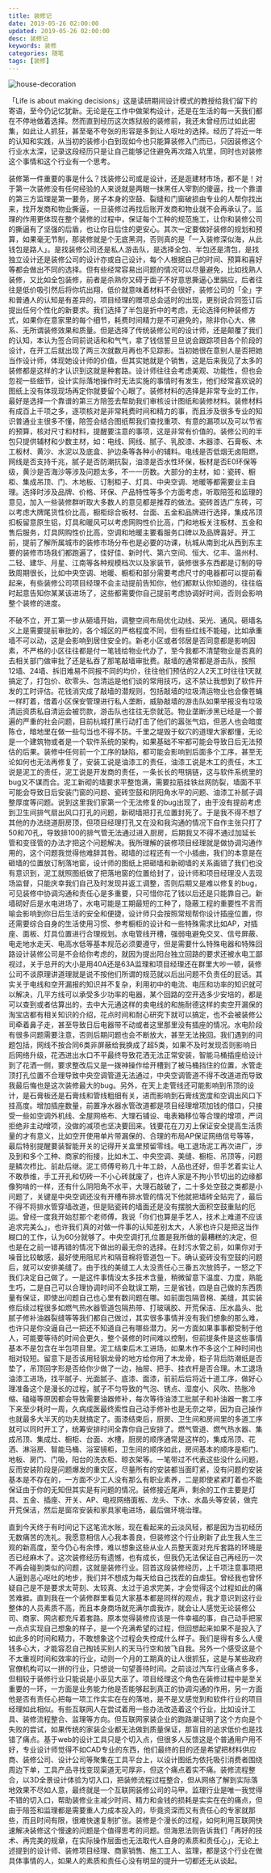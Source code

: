 ```yaml
---
title: 装修记
date: 2019-05-26 02:00:00
updated: 2019-05-26 02:00:00
desc: 装修记
keywords: 装修
categories: 随笔
tags: [装修]
---
```


![house-decoration](/images/house-decoration.jpg)

「Life is about making decisions」这是读研期间设计模式的教授给我们留下的寄语，至今仍记忆犹新。无论是在工作中做架构设计，还是在生活的每一天我们都在不停地做着选择。然而直到经历这次炼狱般的装修前，我还未曾经历过如此密集，如此让人抓狂，甚至毫不夸张的形容是多到让人呕吐的选择。经历了将近一年的认知和实践，从当初的装修小白到现如今也只能算装修入门而已，只因装修这个行业水太深，记录这段经历只是让自己能够记住避免再次踏入坑里，同时也对装修这个事情和这个行业有一个思考。

<!--more-->

装修第一件重要的事是什么？找装修公司或是设计，还是逛建材市场，都不是！对于第一次装修没有任何经验的人来说就是两眼一抹黑任人宰割的傻逼，找一个靠谱的第三方监理是第一要务，房子本身的空鼓、裂缝和门窗破损由专业的人帮你找出来，找开发商和物业撕逼，一旦装修过再找后账开发商和物业就不会再承认了。监理的作用更体现在整个装修的过程中，保证每个工种的规范施工，让你和装修公司的撕逼有了坚强的后盾，也让你日后住的更安心。其次一定要做好装修的规划和预算，如果毫无节制，那装修就是个无底黑洞，否则真的是「一入装修深似海，从此钱包是路人」。是找装修公司还是私人游击队，是选择全包、半包还是清包，是找独立设计还是装修公司的设计亦或自己设计，每个人根据自己的时间、预算和喜好等都会做出不同的选择。但有些经常容易出问题的情况可以尽量避免，比如找熟人装修，又比如全包装修，前者是杀熟你又碍于面子不好意思撕逼心里膈应，后者往往是低价吸引然后将你坑出翔，低价就意味着材料不会很好，装修公司的「全」字和普通人的认知是有差异的，项目经理的赠项总会适时的出现，更别说合同签订后提出任何个性化的新要求。我们选择了半包是折中的考虑，无论选择何种装修方式，如果你在意家里的每个细节，耗费时间精力是不可避免的，除非你心大、佛系、无所谓装修效果和质量。但是选择了传统装修公司的设计师，还是颠覆了我们的认知，本认为签合同前说话和和气气，拿了钱信誓旦旦说会跟踪项目各个阶段的设计，在开工后就出现了两三次就数月再也不见踪影。当初她很在意别人是否把她当作设计师，体现她设计师的价值，但其实她就是个销售，这是后来我见了太多的装修都是这样的才认识到这就是种套路。设计师往往会考虑美观、功能性，但也会忽视一些细节，设计实际落地操作时无法实施的事情时有发生，他们经常喜欢说的图纸上没有体现现场再定你就要留个心眼了。装修材料的选择是非常专业的工作，最好是选择一个靠谱的第三方陪签去帮助我们审核设计图纸和装修材料。装修材料有成百上千项之多，逐项核对是非常耗费时间和精力的事，而且涉及很多专业的知识普通业主很多不懂，陪签会结合图纸帮我们查找重项、有意的漏项以及可以节省的预算，核对尺寸和材料，提醒要注意的事项，这是非常有价值的。装修公司的半包只提供辅材和少数主材，如：电线、网线、腻子、乳胶漆、木器漆、石膏板、木工板材、黄沙、水泥以及底盒、护边条等各种小的辅料。电线是否低烟无卤阻燃，网线是否支持千兆，腻子是否防潮抗裂，油漆是否水性环保，板材是否E0环保等级，黄沙是否海沙等涉及问题太多，不一一历数。大部分的主材，如：瓷砖、橱柜、集成吊顶、门、木地板、订制柜子、灯具、中央空调、地暖等都需要业主自理。选择时涉及品牌、价格、环保、产品特性等多个方面考虑，听取陪签和监理的意见，加入一些装修群听取大多数人的意见都是推荐的做法。瓷砖首选广东砖，可以考虑大牌尾货性价比高，橱柜综合板材、台面、五金和品牌进行选择，集成吊顶扣板留意原生铝，灯具和暖风可以考虑网购性价比高，门和地板关注板材、五金和售后服务，灯具网购性价比高，空调和地暖主要看服务口碑以及品牌喜好。开工前，提前了解所属城市的装修市场分布也是必要的功课，杭城从南到北从西到东主要的装修市场我们都跑遍了，佳好佳、新时代、第六空间、恒大、亿丰、温州村、二轻、建华、月星、江南等各种规模档次以及家装节，装修很多东西都是订制的导致周期很长，比如中央空调、地暖、橱柜和部分需要考虑尺寸的电器都可以提前看起来，有些装修公司项目经理不会主动提前告知你，他们都默认你知道的，往往临时起意告知你某某该进场了，这些都需要你自己提前考虑协调好时间，否则会影响整个装修的进度。

不破不立，开工第一步从砸墙开始，调整空间布局优化动线、采光、通风。砸墙名义上是需要提前审批的，各个城区的严格程度不同，但有些红线不能碰，比如承重墙不可以动，这是会影响到居住安全的。新老小区或者邻居是否同意都是影响因素，不严格的小区往往都是付一笔钱给物业代办了，至今我都不清楚物业是否真的去相关部门做审批了还是私吞了那笔敲墙审批费。敲墙的通常都是游击队，按照12墙、24墙、拆旧难易不同报不同的均价，往往他们预估的2人2天工时往往1天就搞定了，打包价、砍零头、包清运是他们谈的常用技巧，这不禁让我想到了软件开发的工时评估。花钱消灾成了敲墙的潜规则，包括敲墙的垃圾清运物业也会像苍蝇一样盯着，借着小区保安管理进行私人垄断，威胁敲墙的游击队如果举报没有垃圾清运资质私自清运会被罚款，游击队也往往无奈就范。物业垄断涉黑已经是一个普遍的严重的社会问题，目前杭城打黑行动打击了他们的嚣张气焰，但恶人也会暗度陈仓，暗地里在做一些勾当也不得不防。千里之堤毁于蚁穴的道理大家都懂，无论是一个建筑物或者是一个软件系统的架构，如果基础不牢都可能会导致日后无法预估的后果。装修中任何前一个工序的缺陷，都可能会影响到后面多个工序，甚至无论如何也无法再修复了，安装工说是油漆工的责任，油漆工说是木工的责任，木工说是泥工的责任，泥工说是开发商的责任，一条长长的甩锅链，这与软件系统里的bug又不谋而合。泥工新砌的墙要求平整饱满，需要拉筋挂铁丝网防裂，墙面不平可能会导致日后安装门窗的问题、瓷砖空鼓和阴阳角水平的问题、油漆工补腻子调整厚度等问题。说到这里我们家第一个无法修复的bug出现了，由于没有提前考虑到卫生间排气扇出风口打孔的问题，新砌墙把打孔位置封死了。于是我不得不想了其他的办法绕道厨房顶，但项目经理打孔又在没和我沟通的情况下自作主张只打了50和70孔，导致排100的排气管无法通过进入厨房，后期我又不得不通过加延长管和变径管的办法才把这个问题解决。我所理解的装修项目经理就是做协调沟通作用的，这个问题我觉得他难辞其咎。砌墙的过程还有一个小插曲，我们的本意是在砸墙的位置放订制落地窗，设计师的图纸上把砸墙和新砌墙的关系画错了我们也没有意识到，泥工就照图纸做了把落地窗的位置给封了，设计师和项目经理没人去现场监督，只能庆幸我们自己及时发现并返工调整，否则后期又是难以修复的bug，可见装修中协调沟通和责任心是多重要，只可惜你花了钱以后还是只能靠自己。新墙砌好后是水电进场了，水电可能是工期最短的工种了，隐蔽工程的重要性不言而喻会影响到你日后生活的安全和便捷，设计师只会按照常规帮你设计插座位置，你还需要综合自身的生活使用习惯、参考橱柜的设计和一些特殊需求比如AP，对插座、面板、灯具位置进行合理规划。水电管线开槽，强弱电避免交叉、信号屏蔽、电走地水走天、电高水低等基本规范必须要遵守，但是需要什么特殊电器和特殊回路设计装修公司是不会给你考虑的，就因为提出阳台独立回路的要求还被水电工鄙视过，关于总开的大小是用40A还是63A监理和项目经理还在群里大吵一顿，装修公司不谈原理讲道理就是说不按他们所谓的规范就以后出问题不负责任的屁话。其实关于电线和空开漏报的知识并不复杂，利用初中的电流、电压和功率的知识就可以解决，几平方线可以承受多少功率的电器，某个回路的空开选多少安培的，都是可以查到或者估算出的，去中大元通这样的卖电线的和施耐德这样的卖空开漏保的淘宝店都有相关知识的介绍，花点时间和耐心研究下就可以搞定，也不会被装修公司牵着鼻子走，甚至导致日后电器带不动或者这里那里没有插座的情况。水电阶段有很多问题需要注意，否则后期问题也会不断放大，甚至无法挽回。我们遇到的问题包括，网线不按合同6类非屏蔽给我换成了超5类，如果不及时发现否则影响日后网络升级，花洒进出水口不平最终导致花洒无法正常安装，智能马桶插座给设计到了花洒一侧，要求整改后又是一拨神操作给开槽到了被马桶挡住的位置，水管走顶打孔位置不合理导致中央空调管道无法通过，中央空调管道不得不改道进而导致我最后悔也是这次装修最大的bug。另外，在天上走管线还可能影响到吊顶的设计，是石膏板还是石膏线和管线粗细有关，进而影响到石膏线宽度和空调出风口下挂高度。增加插座数量，前置净水器水管改道都是项目经理增项加钱的借口，只接受一些如空调外机线、全屋网格布、大理石铺设、电表箱移位等合理的增项，严词拒绝非主动增项，没做的减项也坚决要回来。钱要花在刀刃上保证安全提高生活质量的才有意义，比如空开使用单片带漏保的、合理的布局AP保证网络信号等等，最后特别提醒要装智能开关的记得开关盒里预留零线。电工退场泥工再次进厂，涉及到和多个工种、商家的衔接，比如木工、中央空调、美缝、橱柜、吊顶等，问题是鳞次栉比、前赴后继。泥工师傅号称几十年工龄，人品也还好，但手艺着实让人不敢恭维，手工开孔和切砖一不小心砖就废了，也许人家是不拘小节切出的边缘都像狗啃的一样，还有什么阴阳角不水平，大理石敲破了，二十多处空鼓之类都是小问题了，关键是中央空调还没有开槽布排水管的情况下他就把墙砖全贴完了，最后不得不将排水管穿墙改道，但是贴瓷砖的墙面还是没有摆脱大面积空鼓重贴的厄运。曾经一度我开始怼那个老师傅，我说「你们也算是手艺人，技术上难道不应该追求完美么」，也许我们真的对做一件事的认知差别太大，人家也许只是把这当作糊口的工作，认为60分就够了。中央空调打孔位置是我所做的最糟糕的决定，但也是在之前一错再错的情况下做出的最无奈的选择。在封污水管之前，如果你对于噪音比较敏感，最好使用阻尼片和隔音棉将管道包一下。确认瓷砖没有空鼓的问题后，就可以安排美缝了。由于找的美缝工人太没责任心三番五次放鸽子，一怒之下我们决定自己做了。一是这件事情没太多技术含量，稍微留意下温度、力度，熟能生巧，二是自己可以合理协调时间不会耽误工期，三是省钱，四是自己做的东西质量有保证，即使出问题自己也心里有数问题在哪。如前面包隔音棉、美缝，其实装修后续过程很多如燃气热水器管道包隔热带、打玻璃胶、开荒保洁、压水晶头、批腻子修补油器裂缝等等我们都自己做过，其实很多事情并没有我们想象的那么难，也许只是你没逼自己一把还不知道自己有哪些潜力。另一方面如果事事都受制于他人，可能要等待的时间会更久，整个装修的时间难以控制，但前提条件是这些事情基本不是包含在半包项目里。泥工结束后木工进场，如果木作不多这个工种时间也相对较短。留意下是否该用轻钢龙骨的地方给你用了木龙骨，柜子背后防潮纸是否垫了，吊顶回字形是否给你少做了一边，抽屉、把手、挂衣杆是否合理。木工退场油漆工进场，找平腻子、光面腻子、底漆、面漆，前前后后将近十道工序，做好心理准备这个是漫长的过程，腻子不匀导致的气泡、锈点、湿度小、风吹、热胀冷缩、磕碰等原因都会导致需要油器修补，每次等待油漆工批腻子和补油器一套工序下来至少耗时一周，久病成医最终索性自己动手修补也是无奈之举，因为自己操作也就最多大半天的功夫就搞定了。面漆结束后，厨房、卫生间和房间里的多道工序就可以同时开工了，统筹安排时间全靠你自己安排了。燃气管道、燃气热水器、集成吊顶、集成灶、橱柜、台面、水槽，厨房的顺序通常是这样的，集成吊顶、花洒、淋浴房、智能马桶、浴室镜柜，卫生间的顺序如此，房间基本的顺序是柜门、地板、房门、门吸，阳台的洗衣柜、晾衣架等。一笔带过不代表这些没什么问题，反而安装阶段是问题爆发的重灾区，尽量所有的安装都当面盯紧，没有问题的安装基本是不存在的，一方面不少工人没有那么有职业素养，二是即使紧紧盯着也不能保证由于你的无知但其实是有问题的情况。装修接近尾声，剩余的工作主要是灯具、五金、插座、开关、AP、电视网络面板、龙头、下水、水晶头等安装，做完开荒保洁，然后是窗帘安装和家具家电进场，最后做环境治理。

直到今天终于有时间记下这笔流水账，现在看起来的云淡风轻，都是因为当初经历无数痛苦的洗礼。我愿意相信人心我本善良，但装修这个行业刷新了此生我人生三观的新高度，至今仍心有余悸，难以想象这些从业人员整天面对充斥套路的环境是否已经麻木了。这次装修经历有遗憾，也有成长，但我仍无法保证自己再经历一次不再会碰到类似的问题，这就是装修行业。回首这段装修经历，上千项注意事项把人逼到恶心呕吐的地步，我们并不想成为每天给自己找茬的自虐狂。曾经我也曾怀疑自己是不是要求太苛刻、太较真、太过于追求完美，才会觉得这个过程如此的痛苦难捱。直到我在一个装修群里看见大家基本都是同样的观点，我才意识到这行业整体的人员素质不高，而且本身商场就充满尔虞我诈，就会让人感觉无论装修公司、商家、网店都充斥着套路。原本觉得装修应该是一件幸福的事，自己动手把家一点点实现自己想象的样子，是一个充满希望的过程，但回想起来如果不是投入了如此多的时间和精力，不敢想象这个过程会失控成什么样子。我们是得有多么人傻钱多心大，才能容忍自己掏钱买别人的天马行空和放飞自我。另外一个感受这是个不太重视时间和效率的行业，动则一个月的工期真的让人很抓狂，这是与某些政府官僚机构可以一拼的行业，只想说一句望善待时间。之前谈过汽车行业痛点多多，但相较于装修行业只能说是小巫见大巫了。项目经理这个角色在装修过程中是至关重要的一环，一方面是业务能力他是否能够起到真正的协调沟通的作用，另一方面他是否有责任心把每一项工作实实在在的落地，是不是又感觉到和软件行业的项目经理如此相似。有些互联网人在尝试着用一些办法改造着这个行业，比如设计工具、装修流程整合、监理等方向。但互联网家装企业的跑路潮证明了这个方向是个失败的尝试，如果传统的家装企业都无法做到质量保证，那盲目的追求低价也是找错了痛点。基于web的设计工具只是个切入点，但很多人反馈这是个普通用户用不好，专业设计师觉得不如CAD专业的东西，他们最终的目的还是希望把材料供应商、装修公司、设计公司等聚集在工具平台上，以设计图纸为依托吸引消费者围绕周边下单，工具产品寻找变现渠道无可厚非，但这个痛点着实不痛。装修流程整合，以3D全景设计体验为切入口，把装修流程过程整合，但从网络了解到实际落地效果不尽如人意，最终就是一个互联网装修公司的马甲。监理行业是唯一我觉得不错的切入口，帮助装修业主减少时间、精力和金钱的损耗是实实在在的痛点，但由于陪签和监理都是需要重人力成本投入的，毕竟资深而又有责任心的专家就那些，而且时间有限，很难快速复制扩张。装修是个漫长的过程，如何利用互联网快速解决装修这个慢速的问题是个值得思考的问题。但海恩法则告诉我们「再好的技术、再完美的规章，在实际操作层面也无法取代人自身的素质和责任心」，无论上述提到的设计师、装修项目经理、商家销售、施工工人、监理，都是这个行业在做具体事情的人，如果人的素质和责任心没有明显的提升一切都还无从谈起。